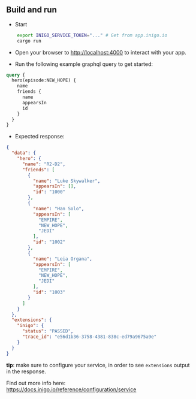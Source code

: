 ## Build and run

- Start
```sh
    export INIGO_SERVICE_TOKEN="..." # Get from app.inigo.io
    cargo run
```

- Open your browser to [http://localhost:4000](http://localhost:4000) to interact with your app.

- Run the following example graphql query to get started:
```graphql
query {
  hero(episode:NEW_HOPE) {
    name
    friends {
      name
      appearsIn
      id
    }
  }
}
```

- Expected response:
```json
{
  "data": {
    "hero": {
      "name": "R2-D2",
      "friends": [
        {
          "name": "Luke Skywalker",
          "appearsIn": [],
          "id": "1000"
        },
        {
          "name": "Han Solo",
          "appearsIn": [
            "EMPIRE",
            "NEW_HOPE",
            "JEDI"
          ],
          "id": "1002"
        },
        {
          "name": "Leia Organa",
          "appearsIn": [
            "EMPIRE",
            "NEW_HOPE",
            "JEDI"
          ],
          "id": "1003"
        }
      ]
    }
  },
  "extensions": {
    "inigo": {
      "status": "PASSED",
      "trace_id": "e56d1b36-3758-4381-838c-ed79a9675a9e"
    }
  }
}
```

**tip**: make sure to configure your service, in order to see `extensions` output in the response. 

Find out more info here: https://docs.inigo.io/reference/configuration/service
